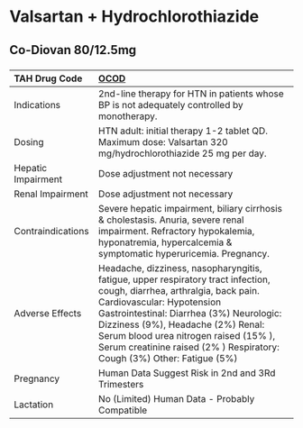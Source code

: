 # Valsartan + Hydrochlorothiazide

## Co-Diovan 80/12.5mg

##### 

| TAH Drug Code      | [OCOD](https://www.tahsda.org.tw/drugs/hissearch.php?drug_code=OCOD)                                                                                                                                                                                                                                                                                      |
|:-------------------|:----------------------------------------------------------------------------------------------------------------------------------------------------------------------------------------------------------------------------------------------------------------------------------------------------------------------------------------------------------|
| Indications        | 2nd-line therapy for HTN in patients whose BP is not adequately controlled by monotherapy.                                                                                                                                                                                                                                                                |
| Dosing             | HTN adult: initial therapy 1-2 tablet QD. Maximum dose: Valsartan 320 mg/hydrochlorothiazide 25 mg per day.                                                                                                                                                                                                                                               |
| Hepatic Impairment | Dose adjustment not necessary                                                                                                                                                                                                                                                                                                                             |
| Renal Impairment   | Dose adjustment not necessary                                                                                                                                                                                                                                                                                                                             |
| Contraindications  | Severe hepatic impairment, biliary cirrhosis & cholestasis. Anuria, severe renal impairment. Refractory hypokalemia, hyponatremia, hypercalcemia & symptomatic hyperuricemia. Pregnancy.                                                                                                                                                                  |
| Adverse Effects    | Headache, dizziness, nasopharyngitis, fatigue, upper respiratory tract infection, cough, diarrhea, arthralgia, back pain. Cardiovascular: Hypotension Gastrointestinal: Diarrhea (3%) Neurologic: Dizziness (9%), Headache (2%) Renal: Serum blood urea nitrogen raised (15% ), Serum creatinine raised (2% ) Respiratory: Cough (3%) Other: Fatigue (5%) |
| Pregnancy          | Human Data Suggest Risk in 2nd and 3Rd Trimesters                                                                                                                                                                                                                                                                                                         |
| Lactation          | No (Limited) Human Data - Probably Compatible                                                                                                                                                                                                                                                                                                             |

